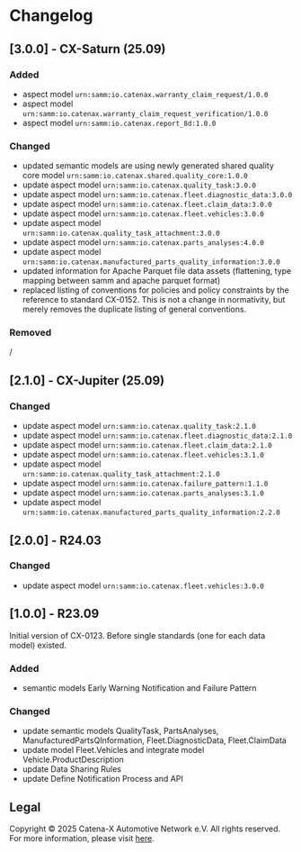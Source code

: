 # Changelog

## [3.0.0] - CX-Saturn (25.09)

### Added

- aspect model `urn:samm:io.catenax.warranty_claim_request/1.0.0`
- aspect model `urn:samm:io.catenax.warranty_claim_request_verification/1.0.0`
- aspect model `urn:samm:io.catenax.report_8d:1.0.0`

### Changed

- updated semantic models are using newly generated shared quality core model `urn:samm:io.catenax.shared.quality_core:1.0.0`
- update aspect model `urn:samm:io.catenax.quality_task:3.0.0`
- update aspect model `urn:samm:io.catenax.fleet.diagnostic_data:3.0.0`
- update aspect model `urn:samm:io.catenax.fleet.claim_data:3.0.0`
- update aspect model `urn:samm:io.catenax.fleet.vehicles:3.0.0`
- update aspect model `urn:samm:io.catenax.quality_task_attachment:3.0.0`
- update aspect model `urn:samm:io.catenax.parts_analyses:4.0.0`
- update aspect model `urn:samm:io.catenax.manufactured_parts_quality_information:3.0.0`
- updated information for Apache Parquet file data assets (flattening, type mapping between samm and apache parquet format)
- replaced listing of conventions for policies and policy constraints by the reference to standard CX-0152. This is not a change in normativity, but merely removes the duplicate listing of general conventions.

### Removed

/

## [2.1.0] - CX-Jupiter (25.09)

### Changed

- update aspect model `urn:samm:io.catenax.quality_task:2.1.0`
- update aspect model `urn:samm:io.catenax.fleet.diagnostic_data:2.1.0`
- update aspect model `urn:samm:io.catenax.fleet.claim_data:2.1.0`
- update aspect model `urn:samm:io.catenax.fleet.vehicles:3.1.0`
- update aspect model `urn:samm:io.catenax.quality_task_attachment:2.1.0`
- update aspect model `urn:samm:io.catenax.failure_pattern:1.1.0`
- update aspect model `urn:samm:io.catenax.parts_analyses:3.1.0`
- update aspect model `urn:samm:io.catenax.manufactured_parts_quality_information:2.2.0`

## [2.0.0] - R24.03

### Changed

- update aspect model `urn:samm:io.catenax.fleet.vehicles:3.0.0`

## [1.0.0] - R23.09

Initial version of CX-0123. Before single standards (one for each data model) existed.

### Added

- semantic models Early Warning Notification and Failure Pattern

### Changed

- update semantic models QualityTask, PartsAnalyses, ManufacturedPartsQInformation, Fleet.DiagnosticData, Fleet.ClaimData
- update model Fleet.Vehicles and integrate model Vehicle.ProductDescription
- update Data Sharing Rules
- update Define Notification Process and API

## Legal

Copyright © 2025 Catena-X Automotive Network e.V. All rights reserved. For more information, please visit [here](/copyright).
